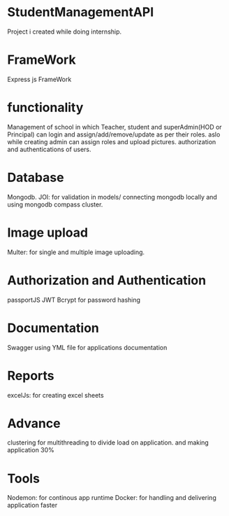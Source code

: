 # StudentManagementAPI
Project i created while doing internship.

# FrameWork
Express js FrameWork

# functionality 
 Management of school in which Teacher, student and superAdmin(HOD or Principal) can login and assign/add/remove/update as per their roles.
 aslo while creating admin can assign roles and upload pictures.
 authorization and authentications of users.
 
# Database
  Mongodb.
  JOI: for validation in models/
  connecting mongodb locally and using mongodb compass cluster.

# Image upload
  Multer: for single and multiple image uploading.

# Authorization and Authentication
 passportJS
 JWT
 Bcrypt for password hashing

# Documentation
  Swagger using YML file for applications documentation
  
# Reports
  excelJs: for creating excel sheets

# Advance  
 clustering for multithreading to divide load on application.
 and making application 30%
 
# Tools
  Nodemon: for continous app runtime
  Docker: for handling and delivering application faster 

